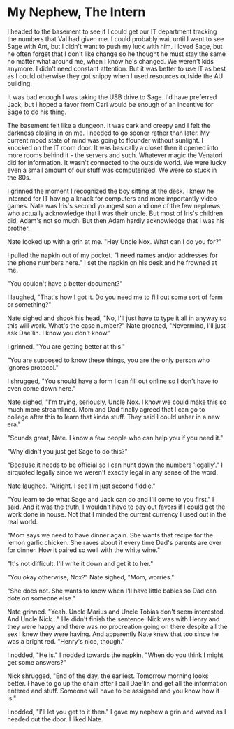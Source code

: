 #  My Nephew, The Intern

I headed to the basement to see if I could get our IT department tracking the
numbers that Val had given me. I could probably wait until I went to see Sage
with Ant, but I didn't want to push my luck with him. I loved Sage, but he often
forget that I don't like change so he thought he must stay the same no matter
what around me, when I know he's changed. We weren't kids anymore. I didn't need
constant attention. But it was better to use IT as best as I could otherwise
they got snippy when I used resources outside the AU building.

It was bad enough I was taking the USB drive to Sage. I'd have preferred Jack,
but I hoped a favor from Cari would be enough of an incentive for Sage to do his
thing.

The basement felt like a dungeon. It was dark and creepy and I felt the darkness
closing in on me. I needed to go sooner rather than later. My current mood state
of mind was going to flounder without sunlight. I knocked on the IT room door.
It was basically a closet then it opened into more rooms behind it - the servers
and such. Whatever magic the Venatori did for information. It wasn't connected
to the outside world. We were lucky even a small amount of our stuff was
computerized. We were so stuck in the 80s.

I grinned the moment I recognized the boy sitting at the desk. I knew he
interned for IT having a knack for computers and more importantly video games.
Nate was Iris's second youngest son and one of the few nephews who actually
acknowledge that I was their uncle. But most of Iris's children did, Adam's not
so much. But then Adam hardly acknowledge that I was his brother.

Nate looked up with a grin at me. "Hey Uncle Nox. What can I do you for?"

I pulled the napkin out of my pocket. "I need names and/or addresses for the
phone numbers here." I set the napkin on his desk and he frowned at me.

"You couldn't have a better document?"

I laughed, "That's how I got it. Do you need me to fill out some sort of form or
something?"

Nate sighed and shook his head, "No, I'll just have to type it all in anyway so
this will work. What's the case number?" Nate groaned, "Nevermind, I'll just ask
Dae'lin. I know you don't know."

I grinned. "You are getting better at this."

"You are supposed to know these things, you are the only person who ignores
protocol."

I shrugged, "You should have a form I can fill out online so I don't have to
even come down here."

Nate sighed, "I'm trying, seriously, Uncle Nox. I know we could make this so
much more streamlined. Mom and Dad finally agreed that I can go to college after
this to learn that kinda stuff. They said I could usher in a new era."

"Sounds great, Nate. I know a few people who can help you if you need it."

"Why didn't you just get Sage to do this?"

"Because it needs to be official so I can hunt down the numbers 'legally'." I
airquoted legally since we weren't exactly legal in any sense of the word.

Nate laughed. "Alright. I see I'm just second fiddle."

"You learn to do what Sage and Jack can do and I'll come to you first." I said.
And it was the truth, I wouldn't have to pay out favors if I could get the work
done in house. Not that I minded the current currency I used out in the real
world.

"Mom says we need to have dinner again. She wants that recipe for the lemon
garlic chicken. She raves about it every time Dad's parents are over for dinner.
How it paired so well with the white wine."

"It's not difficult. I'll write it down and get it to her."

"You okay otherwise, Nox?" Nate sighed, "Mom, worries."

"She does not. She wants to know when I'll have little babies so Dad can dote on
someone else."

Nate grinned. "Yeah. Uncle Marius and Uncle Tobias don't seem interested. And
Uncle Nick…" He didn't finish the sentence. Nick was with Henry and they were
happy and there was no procreation going on there despite all the sex I knew
they were having. And apparently Nate knew that too since he was a bright red.
"Henry's nice, though."

I nodded, "He is." I nodded towards the napkin, "When do you think I might get
some answers?"

Nick shrugged, "End of the day, the earliest. Tomorrow morning looks better. I
have to go up the chain after I call Dae'lin and get all the information entered
and stuff. Someone will have to be assigned and you know how it is."

I nodded, "I'll let you get to it then." I gave my nephew a grin and waved as I
headed out the door. I liked Nate.

